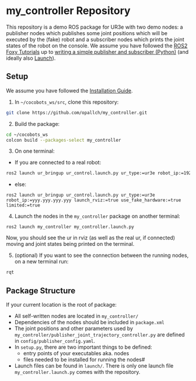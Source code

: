 # my_controller Repository

This repository is a demo ROS package for UR3e with two demo nodes: a publisher nodes which publishes some joint positions which will be executed by the (fake) robot and a subscriber nodes which prints the joint states of the robot on the console. We assume you have followed the [ROS2 Foxy Tutorials](https://docs.ros.org/en/foxy/Tutorials.html) up to [writing a simple publisher and subscriber (Python)](https://docs.ros.org/en/foxy/Tutorials/Beginner-Client-Libraries/Writing-A-Simple-Py-Publisher-And-Subscriber.html) (and ideally also [Launch](https://docs.ros.org/en/foxy/Tutorials/Intermediate/Launch/Launch-Main.html)).

## Setup
We assume you have followed the [Installation Guide](https://github.com/opallch/ur3e_environment/wiki/Installation-Guide).
1. In `~/cocobots_ws/src`, clone this repository:
```bash
git clone https://github.com/opallch/my_controller.git
``` 
2. Build the package:
```bash
cd ~/cocobots_ws
colcon build --packages-select my_controller
``` 
3. On one terminal:
- If you are connected to a real robot:
```bash
ros2 launch ur_bringup ur_control.launch.py ur_type:=ur3e robot_ip:=192.168.0.4 launch_rviz:=true reverse_ip:=<your IP address> limited:=true
```
- else:
```
ros2 launch ur_bringup ur_control.launch.py ur_type:=ur3e robot_ip:=yyy.yyy.yyy.yyy launch_rviz:=true use_fake_hardware:=true limited:=true
```

4. Launch the nodes in the `my_controller` package on another terminal:
```
ros2 launch my_controller my_controller.launch.py
```
Now, you should see the ur in rviz (as well as the real ur, if connected) moving and joint states being printed on the terminal.

5. (optional) If you want to see the connection between the running nodes, on a new terminal run:
```bash
rqt
```

## Package Structure
If your current location is the root of package:
- All self-written nodes are located in `my_controller/`
- Dependencies of the nodes should be included in `package.xml`
- The joint positions and other parameters used by `my_controller/publisher_joint_trajectory_controller.py` are defined in `config/publisher_config.yaml`.
- In `setup.py`, there are two important things to be defined:
    - entry points of your executables aka. nodes
    - files needed to be installed for running the nodes#
- Launch files can be found in `launch/`. There is only one launch file `my_controller.launch.py` comes with the repository.